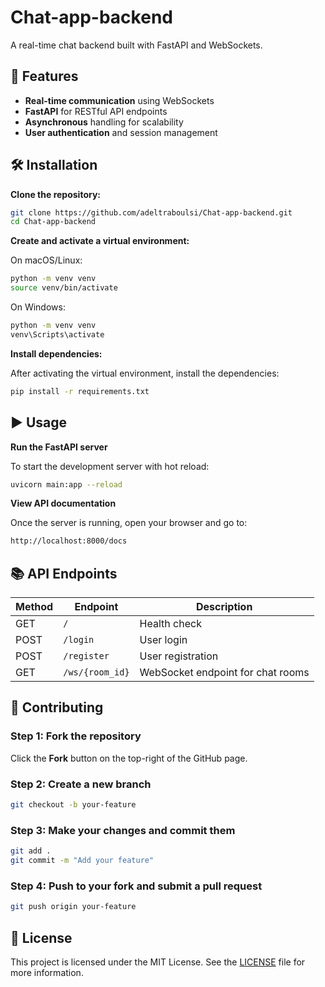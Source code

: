 # Chat-app-backend

A real-time chat backend built with FastAPI and WebSockets.

## 🚀 Features

- **Real-time communication** using WebSockets
- **FastAPI** for RESTful API endpoints
- **Asynchronous** handling for scalability
- **User authentication** and session management

## 🛠️ Installation

**Clone the repository:**
```bash
git clone https://github.com/adeltraboulsi/Chat-app-backend.git
cd Chat-app-backend
```
**Create and activate a virtual environment:**

On macOS/Linux:

```bash
python -m venv venv
source venv/bin/activate
```
On Windows:

```bash
python -m venv venv
venv\Scripts\activate
```

**Install dependencies:**

After activating the virtual environment, install the dependencies:

```bash
pip install -r requirements.txt
```
## ▶️ Usage

**Run the FastAPI server**

To start the development server with hot reload:

```bash
uvicorn main:app --reload
```
**View API documentation**

Once the server is running, open your browser and go to:

```bash
http://localhost:8000/docs
```
## 📚 API Endpoints

| Method | Endpoint        | Description                         |
|--------|-----------------|-------------------------------------|
| GET    | `/`             | Health check                        |
| POST   | `/login`        | User login                          |
| POST   | `/register`     | User registration                   |
| GET    | `/ws/{room_id}` | WebSocket endpoint for chat rooms   |


## 🤝 Contributing

### Step 1: Fork the repository  
Click the **Fork** button on the top-right of the GitHub page.

### Step 2: Create a new branch

```bash
git checkout -b your-feature
```
### Step 3: Make your changes and commit them

```bash
git add .
git commit -m "Add your feature"
```
### Step 4: Push to your fork and submit a pull request

```bash
git push origin your-feature
```

## 📄 License

This project is licensed under the MIT License. See the [LICENSE](LICENSE) file for more information.













